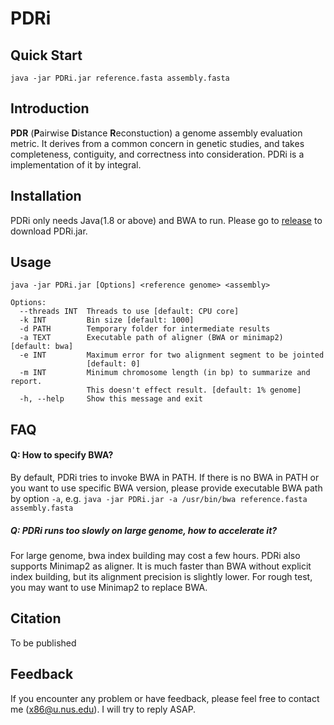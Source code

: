 # PDRi

## Quick Start
```shell
java -jar PDRi.jar reference.fasta assembly.fasta
```

## Introduction

**PDR** (**P**airwise **D**istance **R**econstuction) a genome assembly evaluation metric. It derives from a common concern in genetic studies, and takes completeness, contiguity, and correctness into consideration. PDRi is a implementation of it by integral.

## Installation

PDRi only needs Java(1.8 or above) and BWA to run. Please go to [release](https://github.com/taoistly/PDR/releases) to download PDRi.jar.

## Usage

```shell
java -jar PDRi.jar [Options] <reference genome> <assembly>

Options:
  --threads INT  Threads to use [default: CPU core]
  -k INT         Bin size [default: 1000]
  -d PATH        Temporary folder for intermediate results
  -a TEXT        Executable path of aligner (BWA or minimap2) [default: bwa]
  -e INT         Maximum error for two alignment segment to be jointed
                 [default: 0]
  -m INT         Minimum chromosome length (in bp) to summarize and report.
                 This doesn't effect result. [default: 1% genome]
  -h, --help     Show this message and exit
```

## FAQ

#### Q: How to specify BWA?

By default, PDRi tries to invoke BWA in PATH. If there is no BWA in PATH or you want to use specific BWA version, please provide executable BWA path by option `-a`, e.g. `java -jar PDRi.jar -a /usr/bin/bwa reference.fasta assembly.fasta `

##### Q: PDRi runs too slowly on large genome, how to accelerate it?

For large genome, bwa index building may cost a few hours. PDRi also supports Minimap2 as aligner. It is much faster than BWA without explicit index building, but its alignment precision is slightly lower. For rough test, you may want to use Minimap2 to replace BWA.  
 
## Citation
To be published

## Feedback
If you encounter any problem or have feedback, please feel free to contact me (x86@u.nus.edu). I will try to reply ASAP.